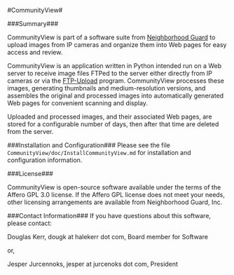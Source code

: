 #CommunityView#

###Summary###

CommunityView is part of a software suite from [Neighborhood Guard](http://neighborhoodguard.org) to upload images from IP cameras and organize them into Web pages for easy access and review.

CommunityView is an application written in Python intended run on a 
Web server to receive image files FTPed to the server either directly from IP cameras or via the [FTP-Upload](https://github.com/NeighborhoodGuard/ftp_upload) program.  CommunityView processes these images, generating thumbnails and medium-resolution versions, and assembles the original and processed images into automatically generated Web pages for convenient scanning and display.

Uploaded and processed images, and their associated Web pages, are stored for a configurable number of days, then after that time are deleted from the server.


###Installation and Configuration###
Please see the file `CommunityView/doc/InstallCommunityView.md` for installation and configuration information.

###License###

CommunityView is open-source software available under the terms of the Affero GPL 3.0 license.  If the Affero GPL license does not meet your needs, other licensing arrangements are available from Neighborhood Guard, Inc.

###Contact Information###
If you have questions about this software, please contact:

Douglas Kerr, dougk at halekerr dot com, Board member for Software

or, 

Jesper Jurcennoks, jesper at jurcenoks dot com, President
